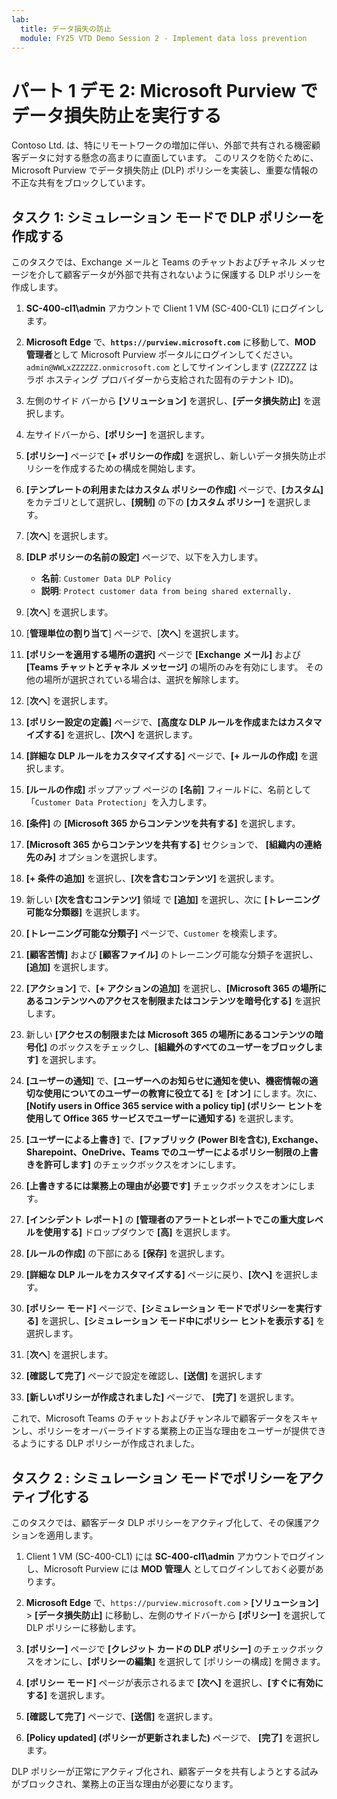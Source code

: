 ```yaml
---
lab:
  title: データ損失の防止
  module: FY25 VTD Demo Session 2 - Implement data loss prevention
---
```



# パート 1 デモ 2: Microsoft Purview でデータ損失防止を実行する

Contoso Ltd. は、特にリモートワークの増加に伴い、外部で共有される機密顧客データに対する懸念の高まりに直面しています。 このリスクを防ぐために、Microsoft Purview でデータ損失防止 (DLP) ポリシーを実装し、重要な情報の不正な共有をブロックしています。

## タスク 1: シミュレーション モードで DLP ポリシーを作成する

このタスクでは、Exchange メールと Teams のチャットおよびチャネル メッセージを介して顧客データが外部で共有されないように保護する DLP ポリシーを作成します。

1. **SC-400-cl1\admin** アカウントで Client 1 VM (SC-400-CL1) にログインします。

1. **Microsoft Edge** で、**`https://purview.microsoft.com`** に移動して、**MOD 管理者**として Microsoft Purview ポータルにログインしてください。 `admin@WWLxZZZZZZ.onmicrosoft.com` としてサインインします (ZZZZZZ はラボ ホスティング プロバイダーから支給された固有のテナント ID)。

1. 左側のサイド バーから **[ソリューション]** を選択し、**[データ損失防止]** を選択します。

1. 左サイドバーから、**[ポリシー]** を選択します。

1. **[ポリシー]** ページで **[+ ポリシーの作成]** を選択し、新しいデータ損失防止ポリシーを作成するための構成を開始します。

1. **[テンプレートの利用またはカスタム ポリシーの作成]** ページで、**[カスタム]** をカテゴリとして選択し、**[規制]** の下の **[カスタム ポリシー]** を選択します。

1. [**次へ**] を選択します。

1. **[DLP ポリシーの名前の設定]** ページで、以下を入力します。

   - **名前**: `Customer Data DLP Policy`
   - **説明**: `Protect customer data from being shared externally.`

1. [**次へ**] を選択します。

1. [**管理単位の割り当て**] ページで、[**次へ**] を選択します。

1. **[ポリシーを適用する場所の選択]** ページで **[Exchange メール]** および **[Teams チャットとチャネル メッセージ]** の場所のみを有効にします。 その他の場所が選択されている場合は、選択を解除します。

1. [**次へ**] を選択します。

1. **[ポリシー設定の定義]** ページで、**[高度な DLP ルールを作成またはカスタマイズする]** を選択し、**[次へ]** を選択します。

1. **[詳細な DLP ルールをカスタマイズする]** ページで、**[+ ルールの作成]** を選択します。

1. **[ルールの作成]** ポップアップ ページの **[名前]** フィールドに、名前として「`Customer Data Protection`」を入力します。

1. **[条件]** の **[Microsoft 365 からコンテンツを共有する]** を選択します。

1. **[Microsoft 365 からコンテンツを共有する]** セクションで、 **[組織内の連絡先のみ]** オプションを選択します。

1. **[+ 条件の追加]** を選択し、**[次を含むコンテンツ]** を選択します。

1. 新しい **[次を含むコンテンツ]** 領域 で **[追加]** を選択し、次に **[トレーニング可能な分類器]** を選択します。

1. **[トレーニング可能な分類子]** ページで、`Customer` を検索します。

1. **[顧客苦情]** および **[顧客ファイル]** のトレーニング可能な分類子を選択し、**[追加]** を選択します。

1. **[アクション]** で、**[+ アクションの追加]** を選択し、**[Microsoft 365 の場所にあるコンテンツへのアクセスを制限またはコンテンツを暗号化する]** を選択します。

1. 新しい **[アクセスの制限または Microsoft 365 の場所にあるコンテンツの暗号化]** のボックスをチェックし、**[組織外のすべてのユーザーをブロックします]** を選択します。

1. **[ユーザーの通知]** で、**[ユーザーへのお知らせに通知を使い、機密情報の適切な使用についてのユーザーの教育に役立てる]** を **[オン]** にします。次に、**[Notify users in Office 365 service with a policy tip] (ポリシー ヒントを使用して Office 365 サービスでユーザーに通知する)** を選択します。

1. **[ユーザーによる上書き]** で、**[ファブリック (Power BIを含む), Exchange、Sharepoint、OneDrive、Teams でのユーザーによるポリシー制限の上書きを許可します]** のチェックボックスをオンにします。

1. **[上書きするには業務上の理由が必要です]** チェックボックスをオンにします。

1. **[インシデント レポート]** の **[管理者のアラートとレポートでこの重大度レベルを使用する]** ドロップダウンで **[高]** を選択します。

1. **[ルールの作成]** の下部にある **[保存]** を選択します。

1. **[詳細な DLP ルールをカスタマイズする]** ページに戻り、**[次へ]** を選択します。

1. **[ポリシー モード]** ページで、**[シミュレーション モードでポリシーを実行する]** を選択し、**[シミュレーション モード中にポリシー ヒントを表示する]** を選択します。

1. [**次へ**] を選択します。

1. **[確認して完了]** ページで設定を確認し、**[送信]** を選択します

1. **[新しいポリシーが作成されました]** ページで、 **[完了]** を選択します。

これで、Microsoft Teams のチャットおよびチャンネルで顧客データをスキャンし、ポリシーをオーバーライドする業務上の正当な理由をユーザーが提供できるようにする DLP ポリシーが作成されました。

## タスク 2 : シミュレーション モードでポリシーをアクティブ化する

このタスクでは、顧客データ DLP ポリシーをアクティブ化して、その保護アクションを適用します。

1. Client 1 VM (SC-400-CL1) には **SC-400-cl1\admin** アカウントでログインし、Microsoft Purview には **MOD 管理人** としてログインしておく必要があります。

1. **Microsoft Edge** で、`https://purview.microsoft.com` > **[ソリューション]** > **[データ損失防止]** に移動し、左側のサイドバーから **[ポリシー]** を選択して DLP ポリシーに移動します。

1. **[ポリシー]** ページで **[クレジット カードの DLP ポリシー]** のチェックボックスをオンにし、**[ポリシーの編集]** を選択して [ポリシーの構成] を開きます。

1. **[ポリシー モード]** ページが表示されるまで **[次へ]** を選択し、**[すぐに有効にする]** を選択します。

1. **[確認して完了]** ページで、**[送信]** を選択します。

1. **[Policy updated] (ポリシーが更新されました)** ページで、 **[完了]** を選択します。

DLP ポリシーが正常にアクティブ化され、顧客データを共有しようとする試みがブロックされ、業務上の正当な理由が必要になります。
